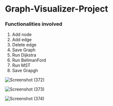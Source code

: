 # Graph-Visualizer-Project
### Functionalities involved
1. Add node
2. Add edge
3. Delete edge
4. Save Graph
5. Run Dijkstra
6. Run BellmanFord
7. Run MST
8. Save Grapgh
   
![Screenshot (372)](https://github.com/user-attachments/assets/ed77194d-65fa-4536-b5f2-c3928570e386)  



![Screenshot (373)](https://github.com/user-attachments/assets/0a287747-7ea4-4eef-abb9-8ac180142aec)



![Screenshot (374)](https://github.com/user-attachments/assets/708b0497-fbea-48d2-a89e-2403e905ebd3)
